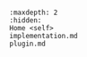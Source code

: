 ```{include} ../README.md
```

```{toctree}
:maxdepth: 2
:hidden:
Home <self>
implementation.md
plugin.md
```
